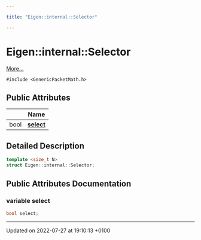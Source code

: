 ```yaml
---

title: "Eigen::internal::Selector"

---
```


# Eigen::internal::Selector



 [More...](#detailed-description)


`#include <GenericPacketMath.h>`

## Public Attributes

|                | Name           |
| -------------- | -------------- |
| bool | **[select](http://example.org/classes/structeigen_1_1internal_1_1selector/#variable-select)**  |

## Detailed Description

```cpp
template <size_t N>
struct Eigen::internal::Selector;
```

## Public Attributes Documentation

### variable select

```cpp
bool select;
```


-------------------------------

Updated on 2022-07-27 at 19:10:13 +0100